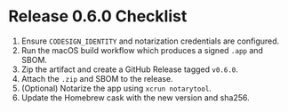 # Release 0.6.0 Checklist

1. Ensure `CODESIGN_IDENTITY` and notarization credentials are configured.
2. Run the macOS build workflow which produces a signed `.app` and SBOM.
3. Zip the artifact and create a GitHub Release tagged `v0.6.0`.
4. Attach the `.zip` and SBOM to the release.
5. (Optional) Notarize the app using `xcrun notarytool`.
6. Update the Homebrew cask with the new version and sha256.
